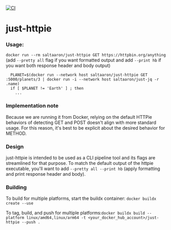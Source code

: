 [![CI](https://github.com/aaronhmiller/just-httpie/workflows/CI/badge.svg)](https://github.com/aaronhmiller/just-httpie/actions)

# just-httpie

### Usage:
`docker run --rm saltaaron/just-httpie GET https://httpbin.org/anything` (add `--pretty all` flag if you want formatted output and add `--print hb` if you want both response header and body output)

```
  PLANET=$(docker run --network host saltaaron/just-httpie GET :5000/planets/3 | docker run -i --network host saltaaron/just-jq -r .name)
  if [ $PLANET != 'Earth' ] ; then
    ...
```
### Implementation note
Because we are running it from Docker, relying on the default HTTPie behaviors of detecting GET and POST doesn't align with more standard usage. For this reason, it's best to be explicit about the desired behavior for METHOD.

### Design
just-httpie is intended to be used as a CLI pipeline tool and its flags are streamlined for that purpose. To match the default output of the httpie executable, you'll want to add `--pretty all --print hb` (apply formatting and print response header and body).

### Building
To build for multiple platforms, start the buildx container: `docker buildx create --use`

To tag, build, and push for multiple platforms:`docker buildx build --platform linux/amd64,linux/arm64 -t <your_docker_hub_account>/just-httpie --push .`
